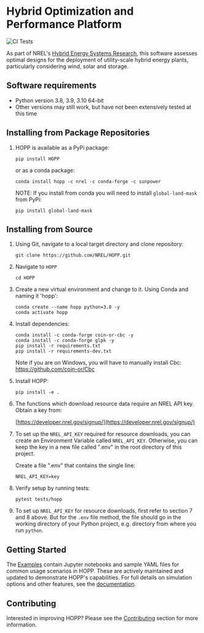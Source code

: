 # Hybrid Optimization and Performance Platform

![CI Tests](https://github.com/NREL/HOPP/actions/workflows/ci.yml/badge.svg)

As part of NREL's [Hybrid Energy Systems Research](https://www.nrel.gov/wind/hybrid-energy-systems-research.html), this
software assesses optimal designs for the deployment of utility-scale hybrid energy plants, particularly considering wind,
solar and storage.

## Software requirements
- Python version 3.8, 3.9, 3.10 64-bit
- Other versions may still work, but have not been extensively tested at this time

## Installing from Package Repositories
1. HOPP is available as a PyPi package:

    ```
    pip install HOPP
    ```

    or as a conda package:

    ```
    conda install hopp -c nrel -c conda-forge -c sunpower
    ```

    NOTE: If you install from conda you will need to install `global-land-mask` from PyPi:

    ```
    pip install global-land-mask
    ```

## Installing from Source
1. Using Git, navigate to a local target directory and clone repository:
    ```
    git clone https://github.com/NREL/HOPP.git
    ```

2. Navigate to `HOPP`
    ```
    cd HOPP
    ```

3. Create a new virtual environment and change to it. Using Conda and naming it 'hopp':
    ```
    conda create --name hopp python=3.8 -y
    conda activate hopp
    ```

4. Install dependencies:
    ```
    conda install -c conda-forge coin-or-cbc -y
    conda install -c conda-forge glpk -y
    pip install -r requirements.txt
    pip install -r requirements-dev.txt
    ```
    
    Note if you are on Windows, you will have to manually install Cbc: https://github.com/coin-or/Cbc

5. Install HOPP:
    ```
    pip install -e .
    ```

6. The functions which download resource data require an NREL API key. Obtain a key from:
    
    [https://developer.nrel.gov/signup/](https://developer.nrel.gov/signup/)
    

7. To set up the `NREL_API_KEY` required for resource downloads, you can create an Environment Variable called 
   `NREL_API_KEY`. Otherwise, you can keep the key in a new file called ".env" in the root directory of this project. 

    Create a file ".env" that contains the single line:
     ```
    NREL_API_KEY=key
    ```

8. Verify setup by running tests:
    ```
    pytest tests/hopp
    ```


2. To set up `NREL_API_KEY` for resource downloads, first refer to section 7 and 8 above. But for the `.env` file method,
   the file should go in the working directory of your Python project, e.g. directory from where you run `python`.

## Getting Started

The [Examples](./examples/) contain Jupyter notebooks and sample YAML files for common usage scenarios in HOPP. These are actively maintained and updated to demonstrate HOPP's capabilities. For full details on simulation options and other features, see the [documentation]().

## Contributing

Interested in improving HOPP? Please see the [Contributing](./CONTRIBUTING.md) section for more information.